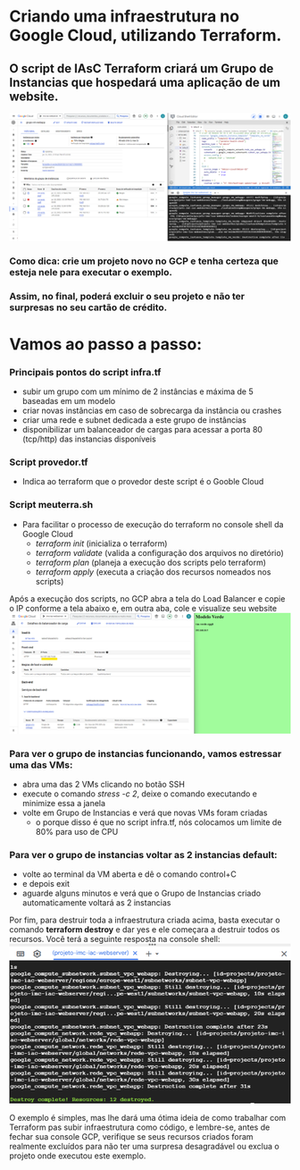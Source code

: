 # Criando uma infraestrutura no Google Cloud, utilizando Terraform.
## O script de IAsC Terraform criará um Grupo de Instancias que hospedará uma aplicação de um website.

![ScreenShot](img.png)

### Como dica: crie um projeto novo no GCP e tenha certeza que esteja nele para executar o exemplo.
### Assim, no final, poderá excluir o seu projeto e não ter surpresas no seu cartão de crédito.

# Vamos ao passo a passo:

### Principais pontos do script **infra.tf**
- subir um grupo com um mínimo de 2 instâncias e máxima de 5 baseadas em um modelo
- criar novas instâncias em caso de sobrecarga da instância ou crashes
- criar uma rede e subnet dedicada a este grupo de instâncias
- disponibilizar um balanceador de cargas para acessar a porta 80 (tcp/http) das instancias disponíveis

### Script **provedor.tf**
- Indica ao terraform que o provedor deste script é o Gooble Cloud

### Script **meuterra.sh**
- Para facilitar o processo de execução do terraform no console shell da Google Cloud
  - *terraform init* (inicializa o terraform)
  - *terraform validate* (valida a configuração dos arquivos no diretório)
  - *terraform plan* (planeja a execução dos scripts pelo terraform)
  - *terraform apply* (executa a criação dos recursos nomeados nos scripts)

Após a execução dos scripts, no GCP abra a tela do Load Balancer e copie o IP conforme a tela abaixo e, em outra aba, cole e visualize seu website
![ScreenShot](img2.png)

### Para ver o grupo de instancias funcionando, vamos estressar uma das VMs:
- abra uma das 2 VMs clicando no botão SSH
- execute o comando *stress -c 2*, deixe o comando executando e minimize essa a janela
- volte em Grupo de Instancias e verá que novas VMs foram criadas
  - o porque disso é que no script infra.tf, nós colocamos um limite de 80% para uso de CPU

### Para ver o grupo de instancias voltar as 2 instancias default:
- volte ao terminal da VM aberta e dê o comando control+C
- e depois exit
- aguarde alguns minutos e verá que o Grupo de Instancias criado automaticamente voltará as 2 instancias

Por fim, para destruir toda a infraestrutura criada acima, basta executar o comando **terraform destroy** e dar yes e ele começara a destruir todos os recursos. Você terá a seguinte resposta na console shell:
![ScreenShot](img3.png)

O exemplo é simples, mas lhe dará uma ótima ideia de como trabalhar com Terraform pas subir infraestrutura como código, e lembre-se, antes de fechar sua console GCP, verifique se seus recursos criados foram realmente excluídos para não ter uma surpresa desagradável ou exclua o projeto onde executou este exemplo.

  
